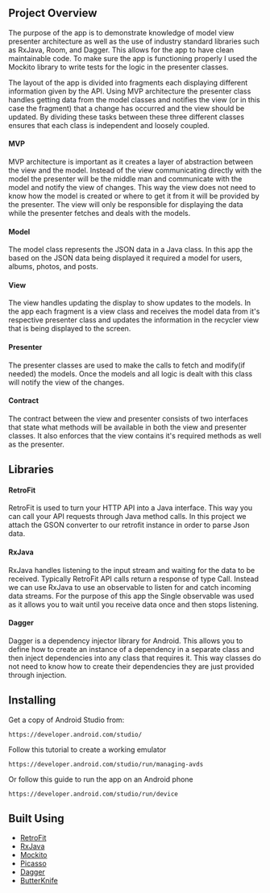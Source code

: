 ## Project Overview

The purpose of the app is to demonstrate knowledge of model view presenter architecture as well as the use of industry standard libraries such as RxJava, Room, and Dagger. This allows for the app to have clean maintainable code. To make sure the app is functioning properly I used the Mockito library to write tests for the logic in the presenter classes.

The layout of the app is divided into fragments each displaying different information given by the API. Using MVP architecture the presenter class handles getting data from the model classes and notifies the view (or in this case the fragment) that a change has occurred and the view should be updated. By dividing these tasks between these three different classes ensures that each class is independent and loosely coupled.

#### MVP
MVP architecture is important as it creates a layer of abstraction between the view and the model. Instead of the view communicating directly with the model the presenter will be the middle man and communicate with the model and notify the view of changes. This way the view does not need to know how the model is created or where to get it from it will be provided by the presenter. The view will only be responsible for displaying the data while the presenter fetches and deals with the models.

#### Model

The model class represents the JSON data in a Java class. In this app the based on the JSON data being displayed it required a model for users, albums, photos, and posts.

#### View

The view handles updating the display to show updates to the models. In the app each fragment is a view class and receives the model data from it's respective presenter class and updates the information in the recycler view that is being displayed to the screen.

#### Presenter

The presenter classes are used to make the calls to fetch and modify(if needed) the models. Once the models and all logic is dealt with this class will notify the view of the changes.

#### Contract

The contract between the view and presenter consists of two interfaces that state what methods will be available in both the view and presenter classes. It also enforces that the view contains it's required methods as well as the presenter.

## Libraries

#### RetroFit

RetroFit is used to turn your HTTP API into a Java interface. This way you can call your API requests through Java method calls. In this project we attach the GSON converter to our retrofit instance in order to parse Json data.

#### RxJava

RxJava handles listening to the input stream  and waiting for the data to be received. Typically RetroFit API calls return a response of type Call. Instead we can use RxJava to use an observable to listen for and catch incoming data streams. For the purpose of this app the Single observable was used as it allows you to wait until you receive data once and then stops listening.

#### Dagger

Dagger is a dependency injector library for Android. This allows you to define how to create an instance of a dependency in a separate class and then inject dependencies into any class that requires it. This way classes do not need to know how to create their dependencies they are just provided through injection.

## Installing

Get a copy of Android Studio from:
```
https://developer.android.com/studio/
```
Follow this tutorial to create a working emulator
```
https://developer.android.com/studio/run/managing-avds
```
Or follow this guide to run the app on an Android phone
```
https://developer.android.com/studio/run/device
```
## Built Using
* [RetroFit](http://square.github.io/retrofit/)
* [RxJava](https://github.com/ReactiveX/RxAndroid)
* [Mockito](http://site.mockito.org/)
* [Picasso](http://square.github.io/picasso/)
* [Dagger](http://square.github.io/dagger/)
* [ButterKnife](http://jakewharton.github.io/butterknife/)
